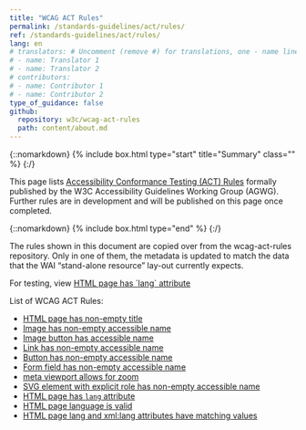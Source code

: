 ```yaml
---
title: "WCAG ACT Rules"
permalink: /standards-guidelines/act/rules/
ref: /standards-guidelines/act/rules/
lang: en
# translators: # Uncomment (remove #) for translations, one - name line per translator.
# - name: Translator 1
# - name: Translator 2
# contributors:
# - name: Contributor 1
# - name: Contributor 2
type_of_guidance: false
github:
  repository: w3c/wcag-act-rules
  path: content/about.md
---
```


{::nomarkdown}
{% include box.html type="start" title="Summary" class="" %}
{:/}

This page lists [Accessibility Conformance Testing (ACT) Rules](https://www.w3.org/WAI/standards-guidelines/act/) formally published by the W3C Accessibility Guidelines Working Group (AGWG). Further rules are in development and will be published on this page once completed.

{::nomarkdown}
{% include box.html type="end" %}
{:/}


<section class="doc-note-box" style="margin-top: 1em">
  <p>The rules shown in this document are copied over from the wcag-act-rules repository. Only in one of them, the metadata is updated to match the data that the WAI “stand-alone resource” lay-out currently expects.</p>
  <p>For testing, view <a href="/standards-guidelines/act/rules/html-page-lang-b5c3f8/">HTML page has `lang` attribute</a></p>
</section>

List of WCAG ACT Rules:

* [HTML page has non-empty title](/standards-guidelines/act/rules/html-page-non-empty-title-2779a5/)
* [Image has non-empty accessible name](/standards-guidelines/act/rules/image-non-empty-accessible-name-23a2a8/)
* [Image button has accessible name](/standards-guidelines/act/rules/image-button-accessible-name-59796f/)
* [Link has non-empty accessible name](/standards-guidelines/act/rules/link-non-empty-accessible-name-c487ae/)
* [Button has non-empty accessible name](/standards-guidelines/act/rules/button-non-empty-accessible-name-97a4e1/)
* [Form field has non-empty accessible name](/standards-guidelines/act/rules/form-field-non-empty-accessible-name-e086e5/)
* [meta viewport allows for zoom](/standards-guidelines/act/rules/meta-viewport-b4f0c3/)
* [SVG element with explicit role has non-empty accessible name](/standards-guidelines/act/rules/explicit-SVG-image-non-empty-accessible-name-7d6734/)
* [HTML page has `lang` attribute](/standards-guidelines/act/rules/html-page-lang-b5c3f8/)
* [HTML page language is valid](/standards-guidelines/act/rules/html-page-lang-valid-bf051a/)
* [HTML page lang and xml:lang attributes have matching values](/standards-guidelines/act/rules/html-page-lang-xml-lang-match-5b7ae0/)
